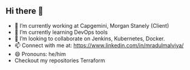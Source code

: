 ## Hi there 👋

- 🔭 I’m currently working at Capgemini, Morgan Stanely (Client)
- 🌱 I’m currently learning DevOps tools
- 👯 I’m looking to collaborate on Jenkins, Kubernetes, Docker.
- 📫 Connect with me at: https://www.linkedin.com/in/mradulmalviya/
- 😄 Pronouns: he/him
- Checkout my repositories Terraform 
